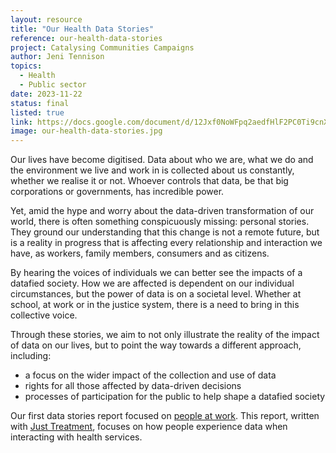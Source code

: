 ```yaml
---
layout: resource
title: "Our Health Data Stories"
reference: our-health-data-stories
project: Catalysing Communities Campaigns
author: Jeni Tennison
topics:
  - Health
  - Public sector
date: 2023-11-22
status: final
listed: true
link: https://docs.google.com/document/d/12Jxf0NoWFpq2aedfHlF2PC0Ti9cnXYJh-krwuagMzqA/edit
image: our-health-data-stories.jpg
---
```

Our lives have become digitised. Data about who we are, what we do and the environment we live and work in is collected about us constantly, whether we realise it or not. Whoever controls that data, be that big corporations or governments, has incredible power. 

Yet, amid the hype and worry about the data-driven transformation of our world, there is often something conspicuously missing: personal stories. They ground our understanding that this change is not a remote future, but is a reality in progress that is affecting every relationship and interaction we have, as workers, family members, consumers and as citizens. 

By hearing the voices of individuals we can better see the impacts of a datafied society. How we are affected is dependent on our individual circumstances, but the power of data is on a societal level. Whether at school, at work or in the justice system, there is a need to bring in this collective voice. 

Through these stories, we aim to not only illustrate the reality of the impact of data on our lives, but to point the way towards a different approach, including: 

* a focus on the wider impact of the collection and use of data
* rights for all those affected by data-driven decisions
* processes of participation for the public to help shape a datafied society

Our first data stories report focused on [people at work](https://connectedbydata.org/resources/our-data-stories). This report, written with [Just Treatment](https://justtreatment.org/), focuses on how people experience data when interacting with health services.
